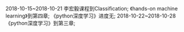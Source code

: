 2018-10-15~2018-10-21 李宏毅课程到Classification;
                     《hands-on machine learning》到第四章;
                     《python深度学习》进度无;
2018-10-22~2018-10-28《python深度学习》到第三章;
